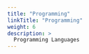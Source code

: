 ```yaml
---
title: "Programming"
linkTitle: "Programming"
weight: 6
description: >
  Programming Languages
---
```

